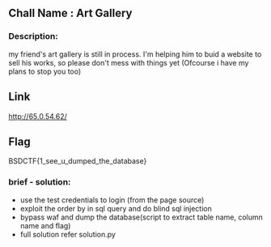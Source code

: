 ## Chall Name : Art Gallery

### Description: 
my friend's art gallery is still in process. I'm helping him to buid a website to sell his works, so please don't mess with things yet (Ofcourse i have my plans to stop you too) 

## Link
http://65.0.54.62/

## Flag
BSDCTF{1_see_u_dumped_the_database}

### brief - solution:

 - use the test credentials to login (from the page source)
 - exploit the order by in sql query and do blind sql injection 
 - bypass waf and dump the database(script to extract table name, column name and flag)
 - full solution refer solution.py
